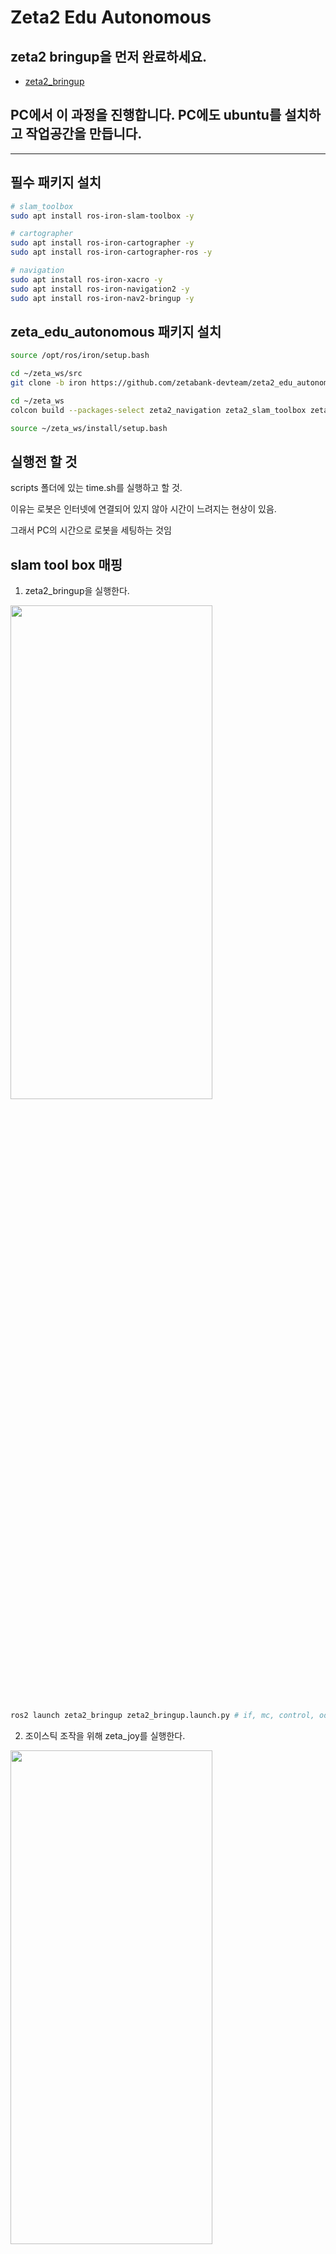 
# Zeta2 Edu Autonomous

## zeta2 bringup을 먼저 완료하세요.

- [zeta2_bringup](https://github.com/zetabank-devteam/zeta2_edu_devel.git)

## PC에서 이 과정을 진행합니다. PC에도 ubuntu를 설치하고 작업공간을 만듭니다.

-------------

## 필수 패키지 설치

```bash
# slam_toolbox
sudo apt install ros-iron-slam-toolbox -y

# cartographer
sudo apt install ros-iron-cartographer -y
sudo apt install ros-iron-cartographer-ros -y

# navigation
sudo apt install ros-iron-xacro -y
sudo apt install ros-iron-navigation2 -y
sudo apt install ros-iron-nav2-bringup -y
```

## zeta_edu_autonomous 패키지 설치
```bash
source /opt/ros/iron/setup.bash

cd ~/zeta_ws/src
git clone -b iron https://github.com/zetabank-devteam/zeta2_edu_autonomous.git

cd ~/zeta_ws
colcon build --packages-select zeta2_navigation zeta2_slam_toolbox zeta2_cartographer

source ~/zeta_ws/install/setup.bash
```

## 실행전 할 것

scripts 폴더에 있는 time.sh를 실행하고 할 것.

이유는 로봇은 인터넷에 연결되어 있지 않아 시간이 느려지는 현상이 있음.

그래서 PC의 시간으로 로봇을 세팅하는 것임

## slam tool box 매핑

1. zeta2_bringup을 실행한다.

<img src="_photo/1_common.png" width="80%" height="45%"/>

```bash
ros2 launch zeta2_bringup zeta2_bringup.launch.py # if, mc, control, odom, making tf, scan
```
2. 조이스틱 조작을 위해 zeta_joy를 실행한다.

<img src="_photo/2_slam.png" width="80%" height="45%"/>

```bash
ros2 launch zeta2_bringup zeta_joy.launch.py
```
3. zeta_slam_toolbox를 실행한다.

```bash
ros2 launch zeta2_slam_toolbox zeta2_slam_toolbox.launch.py
```
<img src="_photo/3_toolbox.png" width="80%" height="45%"/>

<img src="_photo/4_toolbox.png" width="80%" height="45%"/>

4. 조이스틱으로 조작하며 맵을 확장해나간다.

<img src="_photo/5_toolbox.png" width="80%" height="45%"/>

5. rviz 화면을 보고 지도를 다 그리면 지도를 저장한다. 'Map saved successfully'가 나오면 성공
```bash
## ros2 run nav2_map_server map_saver_cli -f {원하는 지도 이름}
## 예시
ros2 run nav2_map_server map_saver_cli -f slam_toolbox_seongsu
```
<img src="_photo/6_toolbox.png" width="80%" height="45%"/>



## cartographer 매핑

1. zeta2_bringup을 실행한다.

<img src="_photo/1_common.png" width="80%" height="45%"/>

```bash
ros2 launch zeta2_bringup zeta2_bringup.launch.py # if, mc, control, odom, making tf, scan
```
2. 조이스틱 조작을 위해 zeta_joy를 실행한다.

<img src="_photo/2_slam.png" width="80%" height="45%"/>

```bash
ros2 launch zeta2_bringup zeta_joy.launch.py
```
3. zeta_cartographer를 실행한다.
```bash
ros2 launch zeta2_cartographer zeta2_cartographer.launch.py
```

<img src="_photo/3_carto.png" width="80%" height="45%"/>

<img src="_photo/4_carto.png" width="80%" height="45%"/>

4. 조이스틱으로 조작하며 맵을 확장해나간다.

<img src="_photo/5_carto.png" width="80%" height="45%"/>


3. rviz 화면을 보고 지도를 다 그리면 지도를 저장한다. 'Map saved successfully'가 나오면 성공
```bash
## ros2 run nav2_map_server map_saver_cli -f {원하는 지도 이름}
## 예시
ros2 run nav2_map_server map_saver_cli -f carto_seongsu
```

<img src="_photo/6_carto.png" width="80%" height="45%"/>


## navigation2 실행

1. 만들었던 맵을 zeta2_navigation/maps 폴더에 잘 넣는다.

2. 맵을 다 넣었다면 zeta2_navigation 패키지만 빌드를 해준다.
```bash
cd ~/zeta_ws
colcon build --packages-select zeta2_navigation
```

3. zeta2_navigation 패키지의 zeta2_navigation 런치 파일을 실행한다.
```bash
source ~/zeta_ws/install/setup.bash

ros2 launch zeta2_navigation zeta2_navigation.launch.py
```

<img src="_photo/8_nav.png" width="80%" height="45%"/>

4. 로봇의 초기 위치를 세팅한다. 2D Pose Estimate를 클릭하고 초기 위치와 방향에 맞춰 드래그 한다.

<img src="_photo/9_nav.png" width="80%" height="45%"/>

5. 2D Goas Pose를 클릭하고 원하는 위치 방향에 맞춰 드래그 하면 로봇이 움직인다.

<img src="_photo/10_nav.png" width="80%" height="45%"/>
